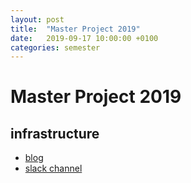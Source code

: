 ```yaml
---
layout: post
title:  "Master Project 2019"
date:   2019-09-17 10:00:00 +0100
categories: semester
---
```


# Master Project 2019



## infrastructure

- [blog](http://blogs.digitalmedia-bremen.de/master-project-2019/)
- [slack channel](https://digitalmedia-bremen.slack.com/messages/CNETGE553)



